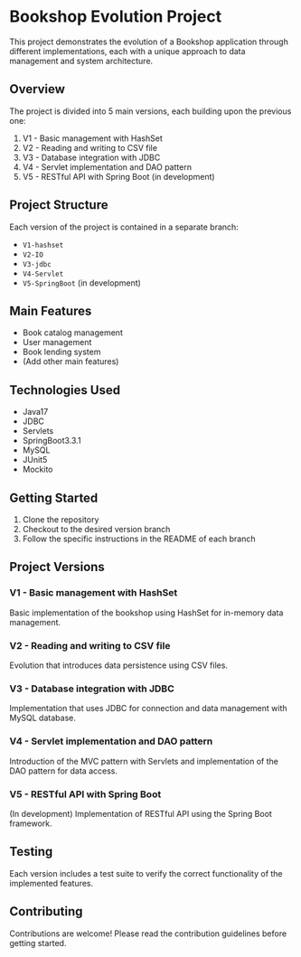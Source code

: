 # Bookshop Evolution Project

This project demonstrates the evolution of a Bookshop application through different implementations, each with a unique approach to data management and system architecture.

## Overview

The project is divided into 5 main versions, each building upon the previous one:

1. V1 - Basic management with HashSet
2. V2 - Reading and writing to CSV file
3. V3 - Database integration with JDBC
4. V4 - Servlet implementation and DAO pattern
5. V5 - RESTful API with Spring Boot (in development)

## Project Structure

Each version of the project is contained in a separate branch:

- `V1-hashset`
- `V2-IO`
- `V3-jdbc`
- `V4-Servlet`
- `V5-SpringBoot` (in development)

## Main Features

- Book catalog management
- User management
- Book lending system
- (Add other main features)

## Technologies Used

- Java17
- JDBC
- Servlets
- SpringBoot3.3.1
- MySQL
- JUnit5
- Mockito

## Getting Started

1. Clone the repository
2. Checkout to the desired version branch
3. Follow the specific instructions in the README of each branch

## Project Versions

### V1 - Basic management with HashSet

Basic implementation of the bookshop using HashSet for in-memory data management.

### V2 - Reading and writing to CSV file

Evolution that introduces data persistence using CSV files.

### V3 - Database integration with JDBC

Implementation that uses JDBC for connection and data management with MySQL database.

### V4 - Servlet implementation and DAO pattern

Introduction of the MVC pattern with Servlets and implementation of the DAO pattern for data access.

### V5 - RESTful API with Spring Boot

(In development) Implementation of RESTful API using the Spring Boot framework.

## Testing

Each version includes a test suite to verify the correct functionality of the implemented features.

## Contributing

Contributions are welcome! Please read the contribution guidelines before getting started.